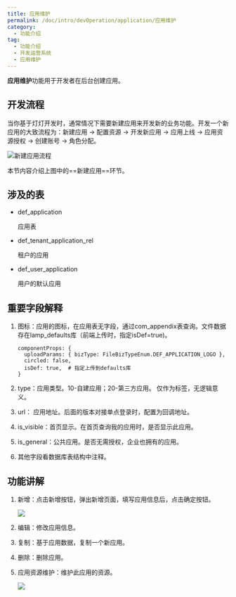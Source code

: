 ```yaml
---
title: 应用维护
permalink: /doc/intro/devOperation/application/应用维护
category:
  - 功能介绍
tag:
  - 功能介绍
  - 开发运营系统
  - 应用维护
---
```


**应用维护**功能用于开发者在后台创建应用。

## 开发流程

当你基于灯灯开发时，通常情况下需要新建应用来开发新的业务功能。开发一个新应用的大致流程为：新建应用 ->  配置资源 -> 开发新应用 -> 应用上线 -> 应用资源授权 -> 创建账号 -> 角色分配。

![新建应用流程](/images/intro/开发运营_应用维护_新建应用流程.png)

本节内容介绍上图中的==新建应用==环节。



## 涉及的表

- def_application

  应用表

- def_tenant_application_rel

  租户的应用

- def_user_application

  用户的默认应用



## 重要字段解释

1. 图标：应用的图标，在应用表无字段，通过com_appendix表查询。文件数据存在lamp_defaults库（前端上传时，指定isDef=true)。

   ```tsx
   componentProps: {
     uploadParams: { bizType: FileBizTypeEnum.DEF_APPLICATION_LOGO },
     circled: false,
     isDef: true,  # 指定上传到defaults库
   }
   ```

2. type：应用类型。10-自建应用；20-第三方应用。 仅作为标签，无逻辑意义。

3. url： 应用地址。后面的版本对接单点登录时，配置为回调地址。

4. is_visible：首页显示。在首页查询我的应用时，是否显示此应用。

5. is_general：公共应用。是否无需授权，企业也拥有的应用。

6. 其他字段看数据库表结构中注释。



## 功能讲解

1. 新增：点击新增按钮，弹出新增页面，填写应用信息后，点击确定按钮。

   ![](/images/intro/操作_应用管理_新建应用.png)

2. 编辑：修改应用信息。

3. 复制：基于应用数据，复制一个新应用。

4. 删除：删除应用。

5. 应用资源维护：维护此应用的资源。

   ![](/images/intro/操作_应用管理_应用资源维护.png)



